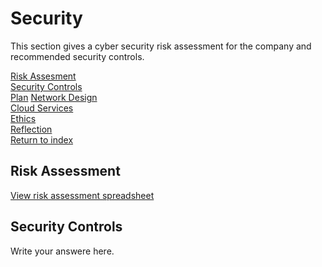 # Security
This section gives a cyber security risk assessment for the company and recommended security controls.

[Risk Assesment](#risk-assessment)  
[Security Controls](#security-controls)  
[Plan](./plan.md)  [
Network Design](./network.md)  
[Cloud Services](./cloud.md)  
[Ethics](./ethics.md)  
[Reflection](./reflection.md)  
[Return to index](./README.md)  

## Risk Assessment
[View risk assessment spreadsheet](./risk-assessment.xlsx)

## Security Controls

Write your answere here.
